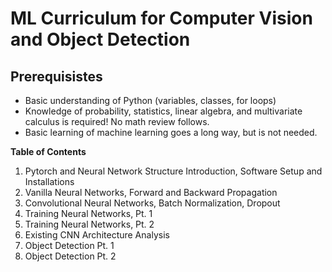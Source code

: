 # ML Curriculum for Computer Vision and Object Detection

## Prerequisistes

* Basic understanding of Python (variables, classes, for loops)
* Knowledge of probability, statistics, linear algebra, and multivariate calculus is required! No math review follows.
* Basic learning of machine learning goes a long way, but is not needed.


**Table of Contents**
1. Pytorch and Neural Network Structure Introduction, Software Setup and Installations
2. Vanilla Neural Networks, Forward and Backward Propagation
3. Convolutional Neural Networks, Batch Normalization, Dropout
4. Training Neural Networks, Pt. 1
5. Training Neural Networks, Pt. 2
6. Existing CNN Architecture Analysis
7. Object Detection Pt. 1
8. Object Detection Pt. 2